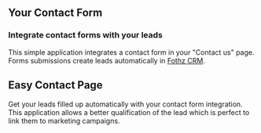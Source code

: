 Your Contact Form
-----------------

### Integrate contact forms with your leads

This simple application integrates a contact form in your "Contact us" page.
Forms submissions create leads automatically in <a href="https://www.fothz.com/app/crm">Fothz CRM</a>.

Easy Contact Page
-----------------

Get your leads filled up automatically with your contact form integration. This
application allows a better qualification of the lead which is perfect to link
them to marketing campaigns.

